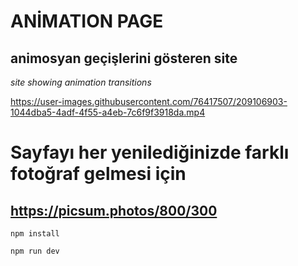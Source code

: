 # ANİMATION PAGE

## animosyan geçişlerini gösteren site

*site showing animation transitions*




https://user-images.githubusercontent.com/76417507/209106903-1044dba5-4adf-4f55-a4eb-7c6f9f3918da.mp4


# Sayfayı her yenilediğinizde farklı fotoğraf gelmesi için 

## https://picsum.photos/800/300

`npm install`

`npm run dev`
